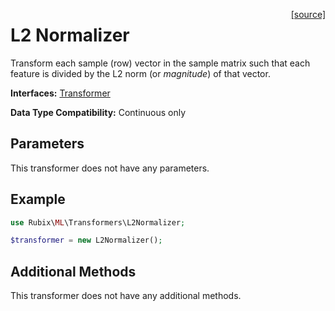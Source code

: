<span style="float:right;"><a href="https://github.com/RubixML/RubixML/blob/master/src/Transformers/L2Normalizer.php">[source]</a></span>

# L2 Normalizer
Transform each sample (row) vector in the sample matrix such that each feature is divided by the L2 norm (or *magnitude*) of that vector.

**Interfaces:** [Transformer](api.md#transformer)

**Data Type Compatibility:** Continuous only

## Parameters
This transformer does not have any parameters.

## Example
```php
use Rubix\ML\Transformers\L2Normalizer;

$transformer = new L2Normalizer();
```

## Additional Methods
This transformer does not have any additional methods.
